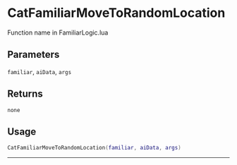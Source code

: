 # CatFamiliarMoveToRandomLocation
Function name in FamiliarLogic.lua
## Parameters
`familiar`, `aiData`, `args`
## Returns
`none`
## Usage
```lua
CatFamiliarMoveToRandomLocation(familiar, aiData, args)
```
---
